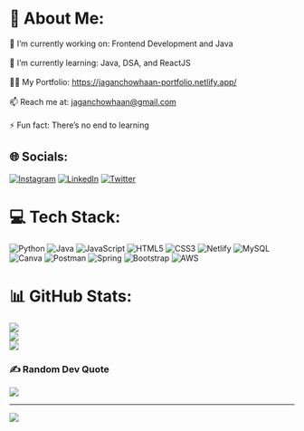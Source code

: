 # 💫 About Me:
🔭 I’m currently working on: Frontend Development and Java<br><br>🌱 I’m currently learning: Java, DSA, and ReactJS<br><br>👨‍💻 My Portfolio: https://jaganchowhaan-portfolio.netlify.app/<br><br>📫 Reach me at: jaganchowhaan@gmail.com<br><br>⚡ Fun fact: There’s no end to learning


## 🌐 Socials:
[![Instagram](https://img.shields.io/badge/Instagram-%23E4405F.svg?logo=Instagram&logoColor=white)](https://instagram.com/jagan_chowhaan) [![LinkedIn](https://img.shields.io/badge/LinkedIn-%230077B5.svg?logo=linkedin&logoColor=white)](https://linkedin.com/in/jagan-chowhaan-54952519b) [![Twitter](https://img.shields.io/badge/Twitter-%231DA1F2.svg?logo=Twitter&logoColor=white)](https://twitter.com/Chowhaan_Dev) 

# 💻 Tech Stack:
![Python](https://img.shields.io/badge/python-3670A0?style=flat&logo=python&logoColor=ffdd54) ![Java](https://img.shields.io/badge/java-%23ED8B00.svg?style=flat&logo=java&logoColor=white) ![JavaScript](https://img.shields.io/badge/javascript-%23323330.svg?style=flat&logo=javascript&logoColor=%23F7DF1E) ![HTML5](https://img.shields.io/badge/html5-%23E34F26.svg?style=flat&logo=html5&logoColor=white) ![CSS3](https://img.shields.io/badge/css3-%231572B6.svg?style=flat&logo=css3&logoColor=white) ![Netlify](https://img.shields.io/badge/netlify-%23000000.svg?style=flat&logo=netlify&logoColor=#00C7B7) ![MySQL](https://img.shields.io/badge/mysql-%2300f.svg?style=flat&logo=mysql&logoColor=white) ![Canva](https://img.shields.io/badge/Canva-%2300C4CC.svg?style=flat&logo=Canva&logoColor=white) ![Postman](https://img.shields.io/badge/Postman-FF6C37?style=flat&logo=postman&logoColor=white) ![Spring](https://img.shields.io/badge/spring-%236DB33F.svg?style=flat&logo=spring&logoColor=white) ![Bootstrap](https://img.shields.io/badge/bootstrap-%23563D7C.svg?style=flat&logo=bootstrap&logoColor=white) ![AWS](https://img.shields.io/badge/AWS-%23FF9900.svg?style=flat&logo=amazon-aws&logoColor=white)
# 📊 GitHub Stats:
![](https://github-readme-stats.vercel.app/api?username=JAGANCHOWHAAN&theme=dark&hide_border=false&include_all_commits=false&count_private=false)<br/>
![](https://github-readme-streak-stats.herokuapp.com/?user=JAGANCHOWHAAN&theme=dark&hide_border=false)<br/>
![](https://github-readme-stats.vercel.app/api/top-langs/?username=JAGANCHOWHAAN&theme=dark&hide_border=false&include_all_commits=false&count_private=false&layout=compact)

### ✍️ Random Dev Quote
![](https://quotes-github-readme.vercel.app/api?type=horizontal&theme=radical)

---
[![](https://visitcount.itsvg.in/api?id=JAGANCHOWHAAN&icon=2&color=6)](https://visitcount.itsvg.in)

<!-- Proudly created with GPRM ( https://gprm.itsvg.in ) -->
